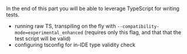 In the end of this part you will be able to leverage TypeScript for writing tests.

* running raw TS, transpiling on the fly with `--compatibility-mode=experimental_enhanced` 
  (requires only this flag, and that that the test script will be valid)
* configuring tsconfig for in-IDE type validity check
